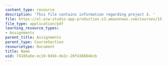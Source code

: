 ```yaml
---
content_type: resource
description: 'This file contains information regarding project 3. '
file: https://ol-ocw-studio-app-production.s3.amazonaws.com/courses/15-783j-product-design-and-development-spring-2006/74185a6eec10945bde2c28f438884bcb_smp_dgn_prj_pro3.pdf
file_type: application/pdf
learning_resource_types:
- Assignments
parent_title: Assignments
parent_type: CourseSection
resourcetype: Document
title: Name
uid: 74185a6e-ec10-945b-de2c-28f438884bcb
---
```

